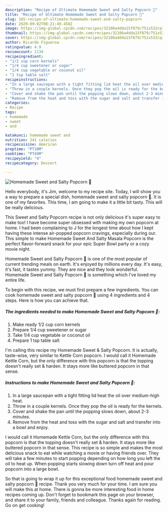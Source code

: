 ```yaml
---
description: "Recipe of Ultimate Homemade Sweet and Salty Popcorn 🍿"
title: "Recipe of Ultimate Homemade Sweet and Salty Popcorn 🍿"
slug: 165-recipe-of-ultimate-homemade-sweet-and-salty-popcorn
date: 2020-09-02T08:21:49.458Z
image: https://img-global.cpcdn.com/recipes/32106a4dda15f879/751x532cq70/homemade-sweet-and-salty-popcorn-🍿-recipe-main-photo.jpg
thumbnail: https://img-global.cpcdn.com/recipes/32106a4dda15f879/751x532cq70/homemade-sweet-and-salty-popcorn-🍿-recipe-main-photo.jpg
cover: https://img-global.cpcdn.com/recipes/32106a4dda15f879/751x532cq70/homemade-sweet-and-salty-popcorn-🍿-recipe-main-photo.jpg
author: Ricardo Figueroa
ratingvalue: 4.9
reviewcount: 1134
recipeingredient:
- "1/2 cup corn kernels"
- "1/4 cup sweetener or sugar"
- "1/4 cup vegetable or coconut oil"
- "1 tsp table salt"
recipeinstructions:
- "In a large saucepan with a tight fitting lid heat the oil over medium-high heat."
- "Throw in a couple kernels. Once they pop the oil is ready for the kernels."
- "Cover and shake the pan until the popping slows down, about 2-3 minutes."
- "Remove from the heat and toss with the sugar and salt and transfer into a bowl and enjoy."
categories:
- Recipe
tags:
- homemade
- sweet
- and

katakunci: homemade sweet and 
nutrition: 241 calories
recipecuisine: American
preptime: "PT10M"
cooktime: "PT49M"
recipeyield: "4"
recipecategory: Dessert

---
```



![Homemade Sweet and Salty Popcorn 🍿](https://img-global.cpcdn.com/recipes/32106a4dda15f879/751x532cq70/homemade-sweet-and-salty-popcorn-🍿-recipe-main-photo.jpg)

Hello everybody, it's Jim, welcome to my recipe site. Today, I will show you a way to prepare a special dish, homemade sweet and salty popcorn 🍿. It is one of my favorites. This time, I am going to make it a little bit tasty. This will be really delicious.

This Sweet and Salty Popcorn recipe is not only delicious it&#39;s super easy to make too! I have become super obsessed with making my own popcorn at home. I had been complaining to J for the longest time about how I kept having these intense air-popped popcorn cravings, especially during our. This simple to make Homemade Sweet And Salty Masala Popcorn is the perfect flavor-forward snack for your epic Super Bowl party or a cozy movie night.

Homemade Sweet and Salty Popcorn 🍿 is one of the most popular of current trending meals on earth. It's enjoyed by millions every day. It's easy, it's fast, it tastes yummy. They are nice and they look wonderful. Homemade Sweet and Salty Popcorn 🍿 is something which I've loved my entire life.


To begin with this recipe, we must first prepare a few ingredients. You can cook homemade sweet and salty popcorn 🍿 using 4 ingredients and 4 steps. Here is how you can achieve that.

<!--inarticleads1-->

##### The ingredients needed to make Homemade Sweet and Salty Popcorn 🍿:

1. Make ready 1/2 cup corn kernels
1. Prepare 1/4 cup sweetener or sugar
1. Take 1/4 cup vegetable or coconut oil
1. Prepare 1 tsp table salt


I&#39;m calling this recipe my Homemade Sweet &amp; Salty Popcorn. It is actually, taste-wise, very similar to Kettle Corn popcorn. I would call it Homemade Kettle Corn, but the only difference with this popcorn is that the topping doesn&#39;t really set &amp; harden. It stays more like buttered popcorn in that sense. 

<!--inarticleads2-->

##### Instructions to make Homemade Sweet and Salty Popcorn 🍿:

1. In a large saucepan with a tight fitting lid heat the oil over medium-high heat.
1. Throw in a couple kernels. Once they pop the oil is ready for the kernels.
1. Cover and shake the pan until the popping slows down, about 2-3 minutes.
1. Remove from the heat and toss with the sugar and salt and transfer into a bowl and enjoy.


I would call it Homemade Kettle Corn, but the only difference with this popcorn is that the topping doesn&#39;t really set &amp; harden. It stays more like buttered popcorn in that sense. This recipe is so simple and makes the most delicious snack to eat while watching a movie or having friends over. They will take a few minutes to start popping depending on how long you left the oil to heat up. When popping starts slowing down turn off heat and pour popcorn into a large bowl. 

So that is going to wrap it up for this exceptional food homemade sweet and salty popcorn 🍿 recipe. Thank you very much for your time. I am sure you will make this at home. There is gonna be more interesting food in home recipes coming up. Don't forget to bookmark this page on your browser, and share it to your family, friends and colleague. Thanks again for reading. Go on get cooking!
